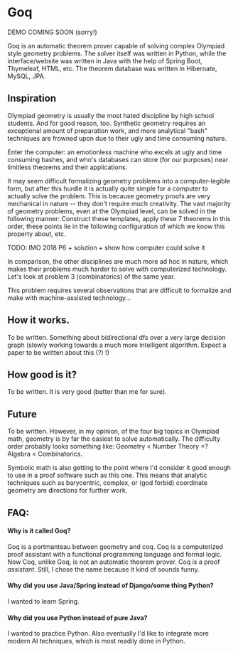 # Goq

DEMO COMING SOON (sorry!)

Goq is an automatic theorem prover capable of solving complex Olympiad style geometry problems. The solver itself was written in Python, while the interface/website was written in Java with the help of Spring Boot, Thymeleaf, HTML, etc. The theorem database was written in Hibernate, MySQL, JPA.

## Inspiration

Olympiad geometry is usually the most hated discipline by high school students. And for good reason, too. Synthetic geometry requires an exceptional amount of preparation work, and more analytical "bash" techniques are frowned upon due to their ugly and time consuming nature.

Enter the computer: an emotionless machine who excels at ugly and time consuming bashes, and who's databases can store (for our purposes) near limitless theorems and their applications.

It may seem difficult formalizing geometry problems into a computer-legible form, but after this hurdle it is actually quite simple for a computer to actually solve the problem. This is because geometry proofs are very mechanical in nature -- they don't require much creativity. The vast majority of geometry problems, even at the Olympiad level, can be solved in the following manner: Construct these templates, apply these 7 theorems in this order, these points lie in the following configuration of which we know this property about, etc.

TODO: IMO 2018 P6 + solution + show how computer could solve it

In comparison, the other disciplines are much more ad hoc in nature, which makes their problems much harder to solve with computerized technology. Let's look at problem 3 (combinatorics) of the same year.

This problem requires several observations that are difficult to formalize and make with machine-assisted technology...

## How it works.

To be written. Something about bidirectional dfs over a very large decision graph (slowly working towards a much more intelligent algorithm. Expect a paper to be written about this (?) !)

## How good is it?

To be written. It is very good (better than me for sure).

## Future

To be written. However, in my opinion, of the four big topics in Olympiad math, geometry is by far the easiest to solve automatically. The difficulty order probably looks something like: Geometry < Number Theory =? Algebra < Combinatorics.

Symbolic math is also getting to the point where I'd consider it good enough to use in a proof software such as this one. This means that analytic techniques such as barycentric, complex, or (god forbid) coordinate geometry are directions for further work.

## FAQ:
#### Why is it called Goq?
Goq is a portmanteau between geometry and coq. Coq is a computerized proof assistant with a functional programming language and formal logic. Now Coq, unlike Goq, is not an automatic theorem prover. Coq is a proof *assistant*. Still, I chose the name because it kind of sounds funny.

#### Why did you use Java/Spring instead of Django/some thing Python?
I wanted to learn Spring.

#### Why did you use Python instead of pure Java?
I wanted to practice Python. Also eventually I'd like to integrate more modern AI techniques, which is most readily done in Python.
